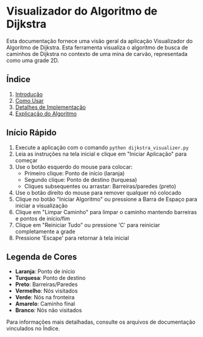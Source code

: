 # Visualizador do Algoritmo de Dijkstra

Esta documentação fornece uma visão geral da aplicação Visualizador do Algoritmo de Dijkstra. Esta ferramenta visualiza o algoritmo de busca de caminhos de Dijkstra no contexto de uma mina de carvão, representada como uma grade 2D.

## Índice

1. [Introdução](introduction.md)
2. [Como Usar](how_to_use.md)
3. [Detalhes de Implementação](implementation_details.md)
4. [Explicação do Algoritmo](algorithm_explanation.md)

## Início Rápido

1. Execute a aplicação com o comando `python dijkstra_visualizer.py`
2. Leia as instruções na tela inicial e clique em "Iniciar Aplicação" para começar
3. Use o botão esquerdo do mouse para colocar:
   - Primeiro clique: Ponto de início (laranja)
   - Segundo clique: Ponto de destino (turquesa)
   - Cliques subsequentes ou arrastar: Barreiras/paredes (preto)
4. Use o botão direito do mouse para remover qualquer nó colocado
5. Clique no botão "Iniciar Algoritmo" ou pressione a Barra de Espaço para iniciar a visualização
6. Clique em "Limpar Caminho" para limpar o caminho mantendo barreiras e pontos de início/fim
7. Clique em "Reiniciar Tudo" ou pressione 'C' para reiniciar completamente a grade
8. Pressione 'Escape' para retornar à tela inicial

## Legenda de Cores

- **Laranja**: Ponto de início
- **Turquesa**: Ponto de destino
- **Preto**: Barreiras/Paredes
- **Vermelho**: Nós visitados
- **Verde**: Nós na fronteira
- **Amarelo**: Caminho final
- **Branco**: Nós não visitados

Para informações mais detalhadas, consulte os arquivos de documentação vinculados no Índice.
